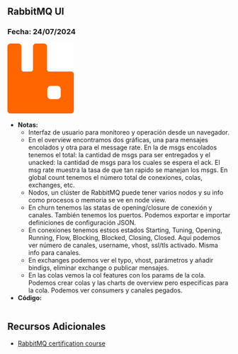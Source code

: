 ## RabbitMQ UI

### Fecha: 24/07/2024

<img src="images/rabbit.png" alt="Gráfico de Introducción" width="150">

- **Notas:**
  - Interfaz de usuario para monitoreo y operación desde un navegador. 
  - En el overview encontramos dos gráficas, una para mensajes encolados y otra para el message rate. En la de msgs encolados tenemos el total: la cantidad de msgs para ser entregados y el unacked: la cantidad de msgs para los cuales se espera el ack. El msg rate muestra la tasa de que tan rapido se manejan los msgs. En global count tenemos el número total de conexiones, colas, exchanges, etc.
  - Nodos, un clúster de RabbitMQ puede tener varios nodos y su info como procesos o memoria se ve en node view.
  - En churn tenemos las statas de opening/closure de conexión y canales. También tenemos los puertos. Podemos exportar e importar definiciones de configuración JSON.
  - En conexiones tenemos estsos estados Starting, Tuning, Opening, Running, Flow, Blocking, Blocked, Closing, Closed. Aquí podemos ver número de canales, username, vhost, ssl/tls activado. Misma info para canales.
  - En exchanges podemos ver el typo, vhost, parámetros y añadir bindigs, eliminar exchange o publicar mensajes.
  -  En las colas vemos la col features con los params de la cola. Podemos crear colas y las charts de overview pero especificas para la cola. Podemos ver consumers y canales pegados.
- **Código:**
  ```javascript
  ```

## Recursos Adicionales
- [RabbitMQ certification course](https://training.cloudamqp.com/course)

